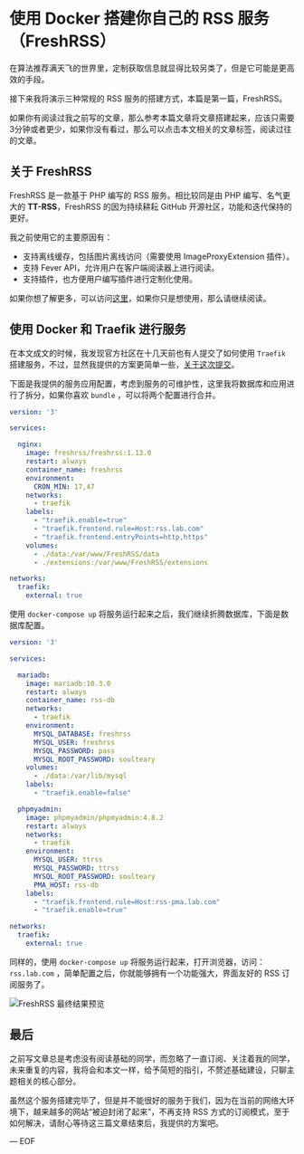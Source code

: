 # 使用 Docker 搭建你自己的 RSS 服务（FreshRSS）

在算法推荐满天飞的世界里，定制获取信息就显得比较另类了，但是它可能是更高效的手段。

接下来我将演示三种常规的 RSS 服务的搭建方式，本篇是第一篇，FreshRSS。

如果你有阅读过我之前写的文章，那么参考本篇文章将文章搭建起来，应该只需要3分钟或者更少，如果你没有看过，那么可以点击本文相关的文章标签，阅读过往的文章。

## 关于 FreshRSS

FreshRSS 是一款基于 PHP 编写的 RSS 服务。相比较同是由 PHP 编写、名气更大的 **TT-RSS**，FreshRSS 的因为持续耕耘 GitHub 开源社区，功能和迭代保持的更好。

我之前使用它的主要原因有：

- 支持离线缓存，包括图片离线访问（需要使用 ImageProxyExtension 插件）。
- 支持 Fever API，允许用户在客户端阅读器上进行阅读。
- 支持插件，也方便用户编写插件进行定制化使用。

如果你想了解更多，可以访问[这里](https://github.com/FreshRSS/FreshRSS)，如果你只是想使用，那么请继续阅读。

## 使用 Docker 和 Traefik 进行服务

在本文成文的时候，我发现官方社区在十几天前也有人提交了如何使用 `Traefik` 搭建服务，不过，显然我提供的方案更简单一些，[关于这次提交](https://github.com/FreshRSS/FreshRSS/pull/2189)。

下面是我提供的服务应用配置，考虑到服务的可维护性，这里我将数据库和应用进行了拆分，如果你喜欢 `bundle` ，可以将两个配置进行合并。

```yaml
version: '3'

services:

  nginx:
    image: freshrss/freshrss:1.13.0
    restart: always
    container_name: freshrss
    environment:
      CRON_MIN: 17,47
    networks:
      - traefik
    labels:
      - "traefik.enable=true"
      - "traefik.frontend.rule=Host:rss.lab.com"
      - "traefik.frontend.entryPoints=http,https"
    volumes:
      - ./data:/var/www/FreshRSS/data
      - ./extensions:/var/www/FreshRSS/extensions

networks:
  traefik:
    external: true

```

使用 `docker-compose up` 将服务运行起来之后，我们继续折腾数据库，下面是数据库配置。

```yaml
version: '3'

services:

  mariadb:
    image: mariadb:10.3.8
    restart: always
    container_name: rss-db
    networks:
      - traefik
    environment:
      MYSQL_DATABASE: freshrss
      MYSQL_USER: freshrss
      MYSQL_PASSWORD: pass
      MYSQL_ROOT_PASSWORD: soulteary
    volumes:
      - ./data:/var/lib/mysql
    labels:
      - "traefik.enable=false"

  phpmyadmin:
    image: phpmyadmin/phpmyadmin:4.8.2
    restart: always
    networks:
      - traefik
    environment:
      MYSQL_USER: ttrss
      MYSQL_PASSWORD: ttrss
      MYSQL_ROOT_PASSWORD: soulteary
      PMA_HOST: rss-db
    labels:
      - "traefik.frontend.rule=Host:rss-pma.lab.com"
      - "traefik.enable=true"

networks:
  traefik:
    external: true
```

同样的，使用 `docker-compose up` 将服务运行起来，打开浏览器，访问：`rss.lab.com` ，简单配置之后，你就能够拥有一个功能强大，界面友好的 RSS 订阅服务了。

![FreshRSS 最终结果预览](https://attachment.soulteary.com/2019/01/05/freshrss.png)

## 最后

之前写文章总是考虑没有阅读基础的同学，而忽略了一直订阅、关注着我的同学，未来重复的内容，我将会和本文一样，给予简短的指引，不赘述基础建设，只聊主题相关的核心部分。

虽然这个服务搭建完毕了，但是并不能很好的服务于我们，因为在当前的网络大环境下，越来越多的网站“被迫封闭了起来”，不再支持 RSS 方式的订阅模式，至于如何解决，请耐心等待这三篇文章结束后，我提供的方案吧。

— EOF
